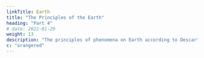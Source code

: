 ```yaml
---
linkTitle: Earth
title: "The Principles of the Earth"
heading: "Part 4"
# date: 2022-01-29
weight: 13
description: "The principles of phenomena on Earth according to Descartes"
c: "orangered"
---
```


